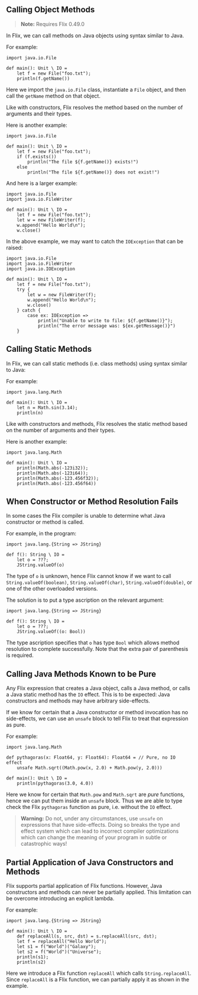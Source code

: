## Calling Object Methods

> **Note:** Requires Flix 0.49.0

In Flix, we can call methods on Java objects using syntax similar to Java.

For example:

```flix
import java.io.File

def main(): Unit \ IO = 
    let f = new File("foo.txt");
    println(f.getName())
```

Here we import the `java.io.File` class, instantiate a `File` object, and then
call the `getName` method on that object. 

Like with constructors, Flix resolves the method based on the number of
arguments and their types.

Here is another example:

```flix
import java.io.File

def main(): Unit \ IO = 
    let f = new File("foo.txt");
    if (f.exists())
        println("The file ${f.getName()} exists!")
    else
        println("The file ${f.getName()} does not exist!")
```

And here is a larger example:

```flix
import java.io.File
import java.io.FileWriter

def main(): Unit \ IO = 
    let f = new File("foo.txt");
    let w = new FileWriter(f);
    w.append("Hello World\n");
    w.close()
```

In the above example, we may want to catch the `IOException` that can be raised:

```flix
import java.io.File
import java.io.FileWriter
import java.io.IOException

def main(): Unit \ IO = 
    let f = new File("foo.txt");
    try {
        let w = new FileWriter(f);
        w.append("Hello World\n");
        w.close()
    } catch {
        case ex: IOException => 
            println("Unable to write to file: ${f.getName()}");
            println("The error message was: ${ex.getMessage()}")
    }
```

## Calling Static Methods

In Flix, we can call static methods (i.e. class methods) using syntax similar to Java:

For example:

```flix
import java.lang.Math

def main(): Unit \ IO = 
    let n = Math.sin(3.14);
    println(n)

```

Like with constructors and methods, Flix resolves the static method based on the
number of arguments and their types.

Here is another example:

```flix
import java.lang.Math

def main(): Unit \ IO = 
    println(Math.abs(-123i32));
    println(Math.abs(-123i64));
    println(Math.abs(-123.456f32));
    println(Math.abs(-123.456f64))
```

## When Constructor or Method Resolution Fails

In some cases the Flix compiler is unable to determine what Java constructor or
method is called.

For example, in the program:

```flix
import java.lang.{String => JString}

def f(): String \ IO = 
    let o = ???;
    JString.valueOf(o)
```

The type of `o` is unknown, hence Flix cannot know if we want to call
`String.valueOf(boolean)`, `String.valueOf(char)`, `String.valueOf(double)`, or
one of the other overloaded versions. 

The solution is to put a type ascription on the relevant argument: 

```flix
import java.lang.{String => JString}

def f(): String \ IO = 
    let o = ???;
    JString.valueOf((o: Bool))
```

The type ascription specifies that `o` has type `Bool` which allows method
resolution to complete successfully. Note that the extra pair of parenthesis is
required. 

## Calling Java Methods Known to be Pure

Any Flix expression that creates a Java object, calls a Java method, or calls a
Java static method has the `IO` effect. This is to be expected: Java
constructors and methods may have arbitrary side-effects. 

If we know for certain that a Java constructor or method invocation has no
side-effects, we can use an `unsafe` block to tell Flix to treat that expression
as pure. 

For example:

```flix
import java.lang.Math

def pythagoras(x: Float64, y: Float64): Float64 = // Pure, no IO effect
    unsafe Math.sqrt((Math.pow(x, 2.0) + Math.pow(y, 2.0)))

def main(): Unit \ IO = 
    println(pythagoras(3.0, 4.0))
```

Here we know for certain that `Math.pow` and `Math.sqrt` are _pure_ functions,
hence we can put them inside an `unsafe` block. Thus we are able to type check
the Flix `pythagoras` function as pure, i.e. without the `IO` effect.

> **Warning:** Do not, under any circumstances, use `unsafe` on expressions that
> have side-effects. Doing so breaks the type and effect system which can lead
> to incorrect compiler optimizations which can change the meaning of your
> program in subtle or catastrophic ways! 

## Partial Application of Java Constructors and Methods

Flix supports partial application of Flix functions. However, Java constructors
and methods can never be partially applied. This limitation can be overcome
introducing an explicit lambda.

For example:

```flix
import java.lang.{String => JString}

def main(): Unit \ IO = 
    def replaceAll(s, src, dst) = s.replaceAll(src, dst);
    let f = replaceAll("Hello World");
    let s1 = f("World")("Galaxy");
    let s2 = f("World")("Universe");
    println(s1);
    println(s2)
```

Here we introduce a Flix function `replaceAll` which calls `String.replaceAll`.
Since `replaceAll` is a Flix function, we can partially apply it as shown in the
example. 
